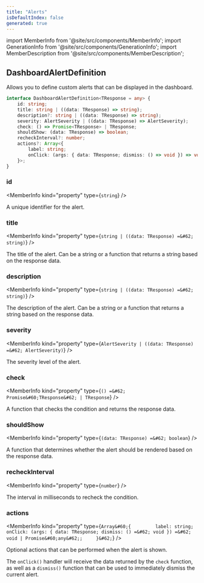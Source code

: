 ```yaml
---
title: "Alerts"
isDefaultIndex: false
generated: true
---
```

<!-- This file was generated from the Vendure source. Do not modify. Instead, re-run the "docs:build" script -->
import MemberInfo from '@site/src/components/MemberInfo';
import GenerationInfo from '@site/src/components/GenerationInfo';
import MemberDescription from '@site/src/components/MemberDescription';


## DashboardAlertDefinition

<GenerationInfo sourceFile="packages/dashboard/src/lib/framework/extension-api/types/alerts.ts" sourceLine="11" packageName="@vendure/dashboard" since="3.3.0" />

Allows you to define custom alerts that can be displayed in the dashboard.

```ts title="Signature"
interface DashboardAlertDefinition<TResponse = any> {
    id: string;
    title: string | ((data: TResponse) => string);
    description?: string | ((data: TResponse) => string);
    severity: AlertSeverity | ((data: TResponse) => AlertSeverity);
    check: () => Promise<TResponse> | TResponse;
    shouldShow: (data: TResponse) => boolean;
    recheckInterval?: number;
    actions?: Array<{
        label: string;
        onClick: (args: { data: TResponse; dismiss: () => void }) => void | Promise<any>;
    }>;
}
```

<div className="members-wrapper">

### id

<MemberInfo kind="property" type={`string`}   />

A unique identifier for the alert.
### title

<MemberInfo kind="property" type={`string | ((data: TResponse) =&#62; string)`}   />

The title of the alert. Can be a string or a function that returns a string based on the response data.
### description

<MemberInfo kind="property" type={`string | ((data: TResponse) =&#62; string)`}   />

The description of the alert. Can be a string or a function that returns a string based on the response data.
### severity

<MemberInfo kind="property" type={`AlertSeverity | ((data: TResponse) =&#62; AlertSeverity)`}   />

The severity level of the alert.
### check

<MemberInfo kind="property" type={`() =&#62; Promise&#60;TResponse&#62; | TResponse`}   />

A function that checks the condition and returns the response data.
### shouldShow

<MemberInfo kind="property" type={`(data: TResponse) =&#62; boolean`}   />

A function that determines whether the alert should be rendered based on the response data.
### recheckInterval

<MemberInfo kind="property" type={`number`}   />

The interval in milliseconds to recheck the condition.
### actions

<MemberInfo kind="property" type={`Array&#60;{         label: string;         onClick: (args: { data: TResponse; dismiss: () =&#62; void }) =&#62; void | Promise&#60;any&#62;;     }&#62;`}   />

Optional actions that can be performed when the alert is shown.

The `onClick()` handler will receive the data returned by the `check` function,
as well as a `dismiss()` function that can be used to immediately dismiss the
current alert.


</div>
